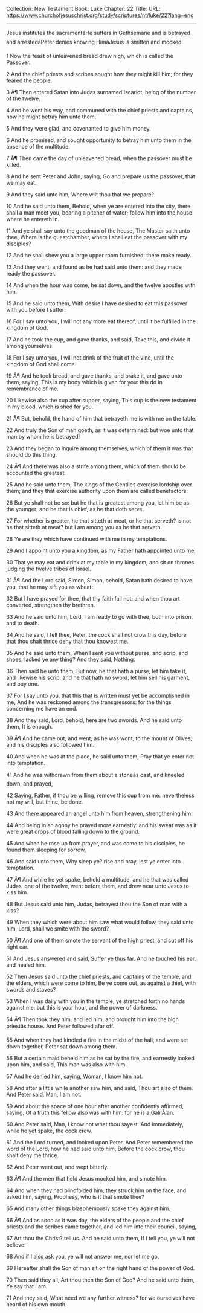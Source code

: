 Collection: New Testament
Book: Luke
Chapter: 22
Title: 
URL: https://www.churchofjesuschrist.org/study/scriptures/nt/luke/22?lang=eng

---

Jesus institutes the sacramentâHe suffers in Gethsemane and is betrayed and arrestedâPeter denies knowing HimâJesus is smitten and mocked.

1 Now the feast of unleavened bread drew nigh, which is called the Passover.

2 And the chief priests and scribes sought how they might kill him; for they feared the people.

3 Â¶ Then entered Satan into Judas surnamed Iscariot, being of the number of the twelve.

4 And he went his way, and communed with the chief priests and captains, how he might betray him unto them.

5 And they were glad, and covenanted to give him money.

6 And he promised, and sought opportunity to betray him unto them in the absence of the multitude.

7 Â¶ Then came the day of unleavened bread, when the passover must be killed.

8 And he sent Peter and John, saying, Go and prepare us the passover, that we may eat.

9 And they said unto him, Where wilt thou that we prepare?

10 And he said unto them, Behold, when ye are entered into the city, there shall a man meet you, bearing a pitcher of water; follow him into the house where he entereth in.

11 And ye shall say unto the goodman of the house, The Master saith unto thee, Where is the guestchamber, where I shall eat the passover with my disciples?

12 And he shall shew you a large upper room furnished: there make ready.

13 And they went, and found as he had said unto them: and they made ready the passover.

14 And when the hour was come, he sat down, and the twelve apostles with him.

15 And he said unto them, With desire I have desired to eat this passover with you before I suffer:

16 For I say unto you, I will not any more eat thereof, until it be fulfilled in the kingdom of God.

17 And he took the cup, and gave thanks, and said, Take this, and divide it among yourselves:

18 For I say unto you, I will not drink of the fruit of the vine, until the kingdom of God shall come.

19 Â¶ And he took bread, and gave thanks, and brake it, and gave unto them, saying, This is my body which is given for you: this do in remembrance of me.

20 Likewise also the cup after supper, saying, This cup is the new testament in my blood, which is shed for you.

21 Â¶ But, behold, the hand of him that betrayeth me is with me on the table.

22 And truly the Son of man goeth, as it was determined: but woe unto that man by whom he is betrayed!

23 And they began to inquire among themselves, which of them it was that should do this thing.

24 Â¶ And there was also a strife among them, which of them should be accounted the greatest.

25 And he said unto them, The kings of the Gentiles exercise lordship over them; and they that exercise authority upon them are called benefactors.

26 But ye shall not be so: but he that is greatest among you, let him be as the younger; and he that is chief, as he that doth serve.

27 For whether is greater, he that sitteth at meat, or he that serveth? is not he that sitteth at meat? but I am among you as he that serveth.

28 Ye are they which have continued with me in my temptations.

29 And I appoint unto you a kingdom, as my Father hath appointed unto me;

30 That ye may eat and drink at my table in my kingdom, and sit on thrones judging the twelve tribes of Israel.

31 Â¶ And the Lord said, Simon, Simon, behold, Satan hath desired to have you, that he may sift you as wheat:

32 But I have prayed for thee, that thy faith fail not: and when thou art converted, strengthen thy brethren.

33 And he said unto him, Lord, I am ready to go with thee, both into prison, and to death.

34 And he said, I tell thee, Peter, the cock shall not crow this day, before that thou shalt thrice deny that thou knowest me.

35 And he said unto them, When I sent you without purse, and scrip, and shoes, lacked ye any thing? And they said, Nothing.

36 Then said he unto them, But now, he that hath a purse, let him take it, and likewise his scrip: and he that hath no sword, let him sell his garment, and buy one.

37 For I say unto you, that this that is written must yet be accomplished in me, And he was reckoned among the transgressors: for the things concerning me have an end.

38 And they said, Lord, behold, here are two swords. And he said unto them, It is enough.

39 Â¶ And he came out, and went, as he was wont, to the mount of Olives; and his disciples also followed him.

40 And when he was at the place, he said unto them, Pray that ye enter not into temptation.

41 And he was withdrawn from them about a stoneâs cast, and kneeled down, and prayed,

42 Saying, Father, if thou be willing, remove this cup from me: nevertheless not my will, but thine, be done.

43 And there appeared an angel unto him from heaven, strengthening him.

44 And being in an agony he prayed more earnestly: and his sweat was as it were great drops of blood falling down to the ground.

45 And when he rose up from prayer, and was come to his disciples, he found them sleeping for sorrow,

46 And said unto them, Why sleep ye? rise and pray, lest ye enter into temptation.

47 Â¶ And while he yet spake, behold a multitude, and he that was called Judas, one of the twelve, went before them, and drew near unto Jesus to kiss him.

48 But Jesus said unto him, Judas, betrayest thou the Son of man with a kiss?

49 When they which were about him saw what would follow, they said unto him, Lord, shall we smite with the sword?

50 Â¶ And one of them smote the servant of the high priest, and cut off his right ear.

51 And Jesus answered and said, Suffer ye thus far. And he touched his ear, and healed him.

52 Then Jesus said unto the chief priests, and captains of the temple, and the elders, which were come to him, Be ye come out, as against a thief, with swords and staves?

53 When I was daily with you in the temple, ye stretched forth no hands against me: but this is your hour, and the power of darkness.

54 Â¶ Then took they him, and led him, and brought him into the high priestâs house. And Peter followed afar off.

55 And when they had kindled a fire in the midst of the hall, and were set down together, Peter sat down among them.

56 But a certain maid beheld him as he sat by the fire, and earnestly looked upon him, and said, This man was also with him.

57 And he denied him, saying, Woman, I know him not.

58 And after a little while another saw him, and said, Thou art also of them. And Peter said, Man, I am not.

59 And about the space of one hour after another confidently affirmed, saying, Of a truth this fellow also was with him: for he is a GalilÃ¦an.

60 And Peter said, Man, I know not what thou sayest. And immediately, while he yet spake, the cock crew.

61 And the Lord turned, and looked upon Peter. And Peter remembered the word of the Lord, how he had said unto him, Before the cock crow, thou shalt deny me thrice.

62 And Peter went out, and wept bitterly.

63 Â¶ And the men that held Jesus mocked him, and smote him.

64 And when they had blindfolded him, they struck him on the face, and asked him, saying, Prophesy, who is it that smote thee?

65 And many other things blasphemously spake they against him.

66 Â¶ And as soon as it was day, the elders of the people and the chief priests and the scribes came together, and led him into their council, saying,

67 Art thou the Christ? tell us. And he said unto them, If I tell you, ye will not believe:

68 And if I also ask you, ye will not answer me, nor let me go.

69 Hereafter shall the Son of man sit on the right hand of the power of God.

70 Then said they all, Art thou then the Son of God? And he said unto them, Ye say that I am.

71 And they said, What need we any further witness? for we ourselves have heard of his own mouth.
